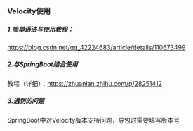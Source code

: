 ### Velocity使用

##### 1.简单语法与使用教程：

https://blog.csdn.net/qq_42224683/article/details/110673499

##### 2.与SpringBoot结合使用

教程（详细）：https://zhuanlan.zhihu.com/p/28251412



##### 3.遇到的问题

SpringBoot中对Velocity版本支持问题，导包时需要填写版本号